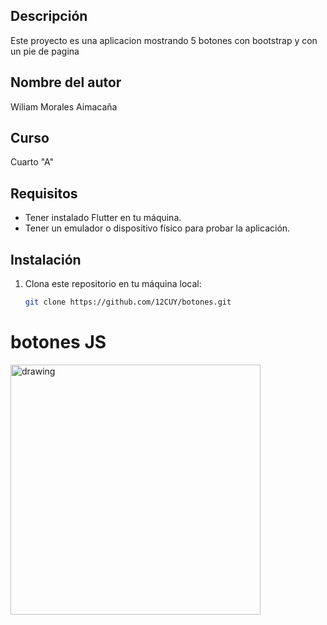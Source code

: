 
## Descripción

Este proyecto es una aplicacion mostrando 5 botones con bootstrap y con un pie de pagina

## Nombre del autor
Wiliam Morales Aimacaña

## Curso
Cuarto "A"

## Requisitos

- Tener instalado Flutter en tu máquina.
- Tener un emulador o dispositivo físico para probar la aplicación.

## Instalación

1. Clona este repositorio en tu máquina local:

   ```bash
   git clone https://github.com/12CUY/botones.git

# botones JS


<img src="/img/imagen2.jpeg" alt="drawing" width="400"/>
